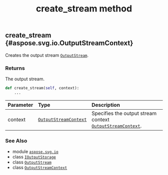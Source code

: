 ﻿---
title: create_stream method
second_title: Aspose.SVG for Python via .NET API References
description: 
type: docs
weight: 20
url: /python-net/aspose.svg.io/ioutputstorage/create_stream/
is_root: false
---

## create_stream {#aspose.svg.io.OutputStreamContext}

Creates the output stream [`OutputStream`](/svg/python-net/aspose.svg.io/outputstream).


### Returns 


The output stream.


```python
def create_stream(self, context):
    ...
```


| Parameter | Type | Description |
| :- | :- | :- |
| context | [`OutputStreamContext`](/svg/python-net/aspose.svg.io/outputstreamcontext) | Specifies the output stream context [`OutputStreamContext`](/svg/python-net/aspose.svg.io/outputstreamcontext). |



### See Also
* module [`aspose.svg.io`](../../)
* class [`IOutputStorage`](/svg/python-net/aspose.svg.io/ioutputstorage)
* class [`OutputStream`](/svg/python-net/aspose.svg.io/outputstream)
* class [`OutputStreamContext`](/svg/python-net/aspose.svg.io/outputstreamcontext)
